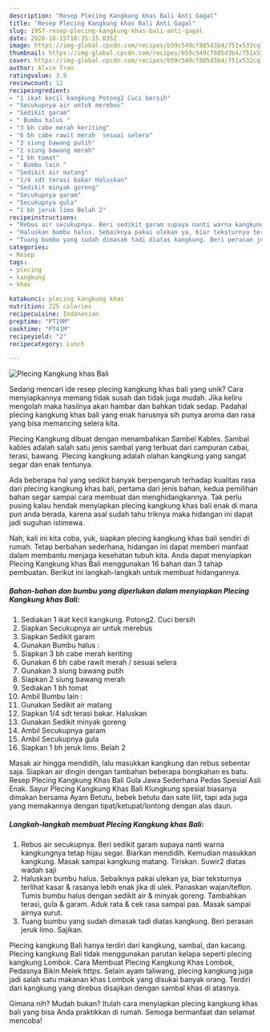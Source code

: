 ```yaml
---
description: "Resep Plecing Kangkung khas Bali Anti Gagal"
title: "Resep Plecing Kangkung khas Bali Anti Gagal"
slug: 1957-resep-plecing-kangkung-khas-bali-anti-gagal
date: 2020-10-15T16:35:15.035Z
image: https://img-global.cpcdn.com/recipes/b59c549cf805d3b4/751x532cq70/plecing-kangkung-khas-bali-foto-resep-utama.jpg
thumbnail: https://img-global.cpcdn.com/recipes/b59c549cf805d3b4/751x532cq70/plecing-kangkung-khas-bali-foto-resep-utama.jpg
cover: https://img-global.cpcdn.com/recipes/b59c549cf805d3b4/751x532cq70/plecing-kangkung-khas-bali-foto-resep-utama.jpg
author: Alvin Tran
ratingvalue: 3.9
reviewcount: 12
recipeingredient:
- "1 ikat kecil kangkung Potong2 Cuci bersih"
- "Secukupnya air untuk merebus"
- "Sedikit garam"
- " Bumbu halus "
- "3 bh cabe merah keriting"
- "6 bh cabe rawit merah  sesuai selera"
- "3 siung bawang putih"
- "2 siung bawang merah"
- "1 bh tomat"
- " Bumbu lain "
- "Sedikit air matang"
- "1/4 sdt terasi bakar Haluskan"
- "Sedikit minyak goreng"
- "Secukupnya garam"
- "Secukupnya gula"
- "1 bh jeruk limo Belah 2"
recipeinstructions:
- "Rebus air secukupnya. Beri sedikit garam supaya nanti warna kangkungnya tetap hijau segar. Biarkan mendidih. Kemudian masukkan kangkung. Masak sampai kangkung matang. Tiriskan. Suwir2 diatas wadah saji"
- "Haluskan bumbu halus. Sebaiknya pakai ulekan ya, biar teksturnya terlihat kasar &amp; rasanya lebih enak jika di ulek. Panaskan wajan/teflon. Tumis bumbu halus dengan sedikit air &amp; minyak goreng. Tambahkan terasi, gula &amp; garam. Aduk rata &amp; cek rasa sampai pas. Masak sampai airnya surut."
- "Tuang bumbu yang sudah dimasak tadi diatas kangkung. Beri perasan jeruk limo. Sajikan."
categories:
- Resep
tags:
- plecing
- kangkung
- khas

katakunci: plecing kangkung khas 
nutrition: 225 calories
recipecuisine: Indonesian
preptime: "PT19M"
cooktime: "PT41M"
recipeyield: "2"
recipecategory: Lunch

---
```



![Plecing Kangkung khas Bali](https://img-global.cpcdn.com/recipes/b59c549cf805d3b4/751x532cq70/plecing-kangkung-khas-bali-foto-resep-utama.jpg)

Sedang mencari ide resep plecing kangkung khas bali yang unik? Cara menyiapkannya memang tidak susah dan tidak juga mudah. Jika keliru mengolah maka hasilnya akan hambar dan bahkan tidak sedap. Padahal plecing kangkung khas bali yang enak harusnya sih punya aroma dan rasa yang bisa memancing selera kita.

Plecing Kangkung dibuat dengan menambahkan Sambel Kables. Sambal kables adalah salah satu jenis sambal yang terbuat dari campuran cabai, terasi, bawang. Plecing kangkung adalah olahan kangkung yang sangat segar dan enak tentunya.

Ada beberapa hal yang sedikit banyak berpengaruh terhadap kualitas rasa dari plecing kangkung khas bali, pertama dari jenis bahan, kedua pemilihan bahan segar sampai cara membuat dan menghidangkannya. Tak perlu pusing kalau hendak menyiapkan plecing kangkung khas bali enak di mana pun anda berada, karena asal sudah tahu triknya maka hidangan ini dapat jadi suguhan istimewa.


Nah, kali ini kita coba, yuk, siapkan plecing kangkung khas bali sendiri di rumah. Tetap berbahan sederhana, hidangan ini dapat memberi manfaat dalam membantu menjaga kesehatan tubuh kita. Anda dapat menyiapkan Plecing Kangkung khas Bali menggunakan 16 bahan dan 3 tahap pembuatan. Berikut ini langkah-langkah untuk membuat hidangannya.

<!--inarticleads1-->

##### Bahan-bahan dan bumbu yang diperlukan dalam menyiapkan Plecing Kangkung khas Bali:

1. Sediakan 1 ikat kecil kangkung. Potong2. Cuci bersih
1. Siapkan Secukupnya air untuk merebus
1. Siapkan Sedikit garam
1. Gunakan  Bumbu halus :
1. Siapkan 3 bh cabe merah keriting
1. Gunakan 6 bh cabe rawit merah / sesuai selera
1. Gunakan 3 siung bawang putih
1. Siapkan 2 siung bawang merah
1. Sediakan 1 bh tomat
1. Ambil  Bumbu lain :
1. Gunakan Sedikit air matang
1. Siapkan 1/4 sdt terasi bakar. Haluskan
1. Gunakan Sedikit minyak goreng
1. Ambil Secukupnya garam
1. Ambil Secukupnya gula
1. Siapkan 1 bh jeruk limo. Belah 2


Masak air hingga mendidih, lalu masukkan kangkung dan rebus sebentar saja. Siapkan air dingin dengan tambahan beberapa bongkahan es batu. Resep Plecing Kangkung Khas Bali Gula Jawa Sederhana Pedas Spesial Asli Enak. Sayur Plecing Kangkung Khas Bali Klungkung spesial biasanya dimakan bersama Ayam Betutu, bebek betutu dan sate lilit, tapi ada juga yang memakannya dengan tipat/ketupat/lontong dengan alas daun. 

<!--inarticleads2-->

##### Langkah-langkah membuat Plecing Kangkung khas Bali:

1. Rebus air secukupnya. Beri sedikit garam supaya nanti warna kangkungnya tetap hijau segar. Biarkan mendidih. Kemudian masukkan kangkung. Masak sampai kangkung matang. Tiriskan. Suwir2 diatas wadah saji
1. Haluskan bumbu halus. Sebaiknya pakai ulekan ya, biar teksturnya terlihat kasar &amp; rasanya lebih enak jika di ulek. Panaskan wajan/teflon. Tumis bumbu halus dengan sedikit air &amp; minyak goreng. Tambahkan terasi, gula &amp; garam. Aduk rata &amp; cek rasa sampai pas. Masak sampai airnya surut.
1. Tuang bumbu yang sudah dimasak tadi diatas kangkung. Beri perasan jeruk limo. Sajikan.


Plecing kangkung Bali hanya terdiri dari kangkung, sambal, dan kacang. Plecing kangkung Bali tidak menggunakan parutan kelapa seperti plecing kangkung Lombok. Cara Membuat Plecing Kangkung Khas Lombok, Pedasnya Bikin Melek https. Selain ayam taliwang, plecing kangkung juga jadi salah satu makanan khas Lombok yang disukai banyak orang. Terdiri dari kangkung yang direbus disajikan dengan sambal khas di atasnya. 

Gimana nih? Mudah bukan? Itulah cara menyiapkan plecing kangkung khas bali yang bisa Anda praktikkan di rumah. Semoga bermanfaat dan selamat mencoba!
